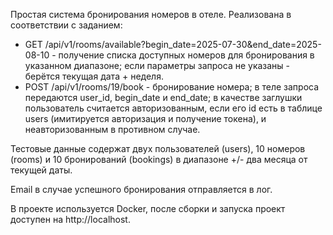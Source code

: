 Простая система бронирования номеров в отеле. Реализована в соответствии с заданием:

- GET /api/v1/rooms/available?begin_date=2025-07-30&end_date=2025-08-10 - получение списка доступных номеров для бронирования в указанном диапазоне; если параметры запроса не указаны - берётся текущая дата + неделя.
- POST /api/v1/rooms/19/book - бронирование номера; в теле запроса передаются user_id, begin_date и end_date; в качестве заглушки пользователь считается авторизованным, если его id есть в таблице users (имитируется авторизация и получение токена), и неавторизованным в противном случае.

Тестовые данные содержат двух пользователей (users), 10 номеров (rooms) и 10 бронирований (bookings) в диапазоне +/- два месяца от текущей даты. 

Email в случае успешного бронирования отправляется в лог.

В проекте используется Docker, после сборки и запуска проект доступен на http://localhost.
